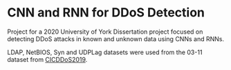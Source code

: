 # CNN and RNN for DDoS Detection
Project for a 2020 University of York Dissertation project focused on detecting DDoS attacks in known and unknown data using CNNs and RNNs. 

LDAP, NetBIOS, Syn and UDPLag datasets were used from the 03-11 dataset from [CICDDoS2019](https://www.unb.ca/cic/datasets/ddos-2019.html).
